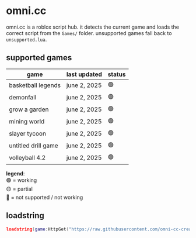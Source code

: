 # omni.cc
omni.cc is a roblox script hub. it detects the current game and loads the correct script from the `Games/` folder. unsupported games fall back to `unsupported.lua`.


## supported games
| game                 | last updated     | status |
|----------------------|------------------|--------|
| basketball legends   | june 2, 2025     | 🟢     |
| demonfall            | june 2, 2025     | 🟢     |
| grow a garden        | june 2, 2025     | 🟢     |
| mining world         | june 2, 2025     | 🟢     |
| slayer tycoon        | june 2, 2025     | 🟢     |
| untitled drill game  | june 2, 2025     | 🟢     |
| volleyball 4.2       | june 2, 2025     | 🟢     |

**legend**:  
🟢 = working  
🟡 = partial  
🔴 = not supported / not working



## loadstring
```lua
loadstring(game:HttpGet("https://raw.githubusercontent.com/omni-cc-create/omni.cc/main/loader.lua"))()
```


